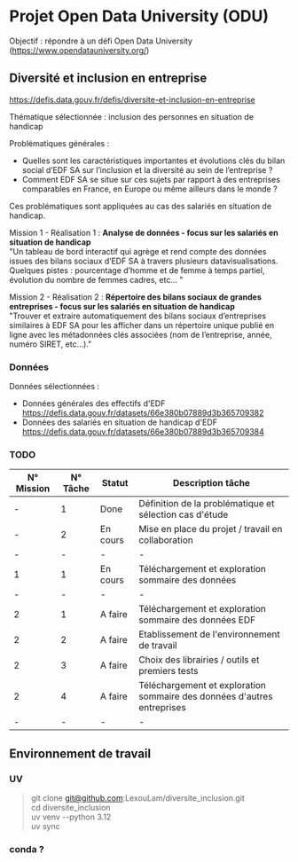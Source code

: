 # Projet Open Data University (ODU) 

Objectif : répondre à un défi Open Data University  (https://www.opendatauniversity.org/)


## Diversité et inclusion en entreprise 

https://defis.data.gouv.fr/defis/diversite-et-inclusion-en-entreprise

Thématique sélectionnée : inclusion des personnes en situation de handicap

Problématiques générales :  
- Quelles sont les caractéristiques importantes et évolutions clés du bilan social d’EDF SA sur l’inclusion et la diversité au sein de l’entreprise ?
- Comment EDF SA se situe sur ces sujets par rapport à des entreprises comparables en France, en Europe ou même ailleurs dans le monde ?

Ces problématiques sont appliquées au cas des salariés en situation de handicap.



Mission 1 - Réalisation 1 : **Analyse de données - focus sur les salariés en situation de handicap**  
"Un tableau de bord interactif qui agrège et rend compte des données issues des bilans sociaux d’EDF SA à travers plusieurs datavisualisations. Quelques pistes : pourcentage d’homme et de femme à temps partiel, évolution du nombre de femmes cadres, etc… "

Mission 2 - Réalisation 2 : **Répertoire des bilans sociaux de grandes entreprises - focus sur les salariés en situation de handicap**  
"Trouver et extraire automatiquement des bilans sociaux d’entreprises similaires à EDF SA pour les afficher dans un répertoire unique publié en ligne avec les métadonnées clés associées (nom de l’entreprise, année, numéro SIRET, etc…)."  

### Données 

Données sélectionnées :  

- Données générales des effectifs d'EDF https://defis.data.gouv.fr/datasets/66e380b07889d3b365709382
- Données des salariés en situation de handicap d'EDF https://defis.data.gouv.fr/datasets/66e380b07889d3b365709384

### TODO

|N° Mission|N° Tâche|Statut|Description tâche|
|----------|--------|------|-----------|
|-|1|Done|Définition de la problématique et sélection cas d'étude|
|-|2|En cours|Mise en place du projet / travail en collaboration|
|-|-|-|-|
|1|1|En cours|Téléchargement et exploration sommaire des données|
|-|-|-|-|
|2|1|A faire|Téléchargement et exploration sommaire des données EDF|
|2|2|A faire|Etablissement de l'environnement de travail|
|2|3|A faire|Choix des librairies / outils et premiers tests|
|2|4|A faire|Téléchargement et exploration sommaire des données d'autres entreprises|
|-|-|-|-|

## Environnement de travail 

### UV

>git clone git@github.com:LexouLam/diversite_inclusion.git  
>cd diversite_inclusion  
>uv venv --python 3.12  
>uv sync  

### conda ? 

